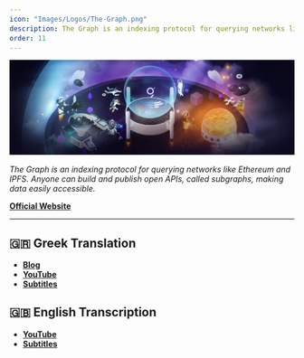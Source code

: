 ```yaml
---
icon: "Images/Logos/The-Graph.png"
description: The Graph is an indexing protocol for querying networks like Ethereum and IPFS. Anyone can build and publish open APIs, called subgraphs, making data easily accessible.
order: 11
---
```


![](../Images/Covers/The-Graph.png)

_The Graph is an indexing protocol for querying networks like Ethereum and IPFS. Anyone can build and publish open APIs, called subgraphs, making data easily accessible._

[**Official Website**](https://thegraph.com/en/)

---

## 🇬🇷 Greek Translation

- [**Blog**](https://www.thegraph.gr/)
- [**YouTube**](https://www.youtube.com/channel/UCNfxUmhmBRpoghLNyzKjbLw)
- [**Subtitles**](https://gist.github.com/Xk9eboF6/fd0da262bf368f6d69008aead50e6088)

## 🇬🇧 English Transcription

- [**YouTube**](https://www.youtube.com/channel/UCNfxUmhmBRpoghLNyzKjbLw)
- [**Subtitles**](https://gist.github.com/Xk9eboF6/638f5e227c6315bfc3ef52d9f15b6720)

